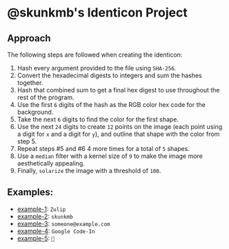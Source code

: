# @skunkmb's Identicon Project

## Approach

The following steps are followed when creating the identicon:

 1. Hash every argument provided to the file using `SHA-256`.
 2. Convert the hexadecimal digests to integers and sum the hashes together.
 3. Hash that combined sum to get a final hex digest to use throughout the rest
    of the program.
 4. Use the first `6` digits of the hash as the RGB color hex code for the
    background.
 5. Take the next `6` digits to find the color for the first shape.
 6. Use the next `24` digits to create `12` points on the image (each point
    using a digit for `x` and a digit for `y`), and outline that shape with the
    color from step 5.
 7. Repeat steps #5 and #6 4 more times for a total of `5` shapes.
 8. Use a `median` filter with a kernel size of `9` to make the image more
    aesthetically appealing.
 9. Finally, `solarize` the image with a threshold of `100`.

## Examples:

 - [example-1](example-1): `Zulip`
 - [example-2](example-2): `skunkmb`
 - [example-3](example-3): `someone@example.com`
 - [example-4](example-4): `Google Code-In`
 - [example-5](example-5): `🐙`
